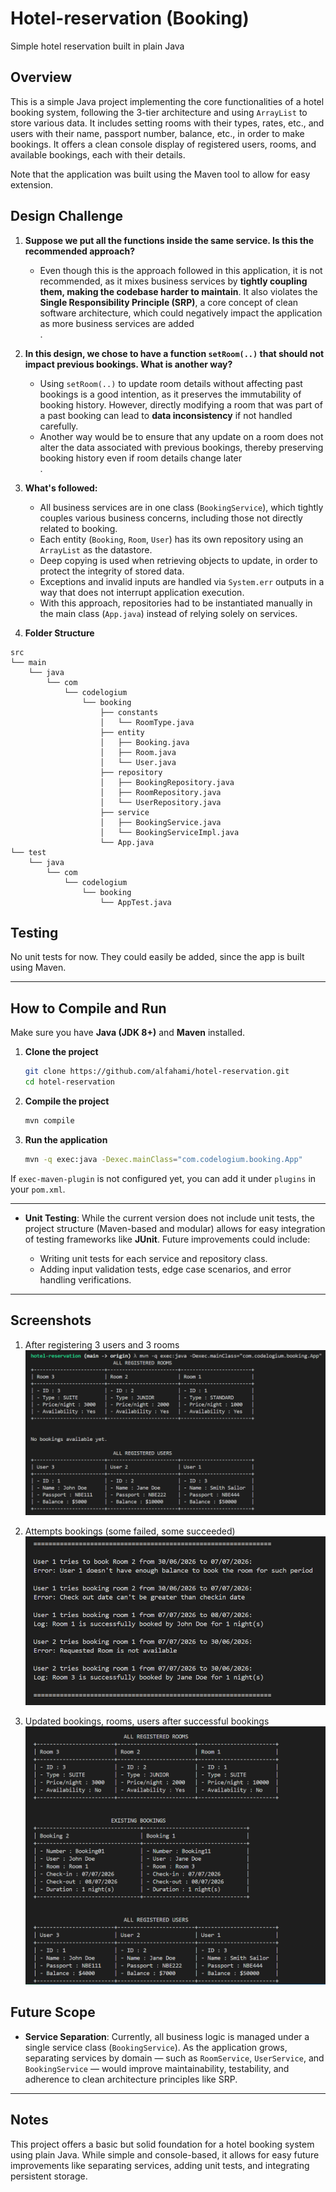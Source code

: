 # Hotel-reservation (Booking)

Simple hotel reservation built in plain Java

## Overview

This is a simple Java project implementing the core functionalities of a hotel booking system, following the 3-tier architecture and using `ArrayList` to store various data. It includes setting rooms with their types, rates, etc., and users with their name, passport number, balance, etc., in order to make bookings.
It offers a clean console display of registered users, rooms, and available bookings, each with their details.

Note that the application was built using the Maven tool to allow for easy extension.

## Design Challenge

1. **Suppose we put all the functions inside the same service. Is this the recommended approach?**

   * Even though this is the approach followed in this application, it is not recommended, as it mixes business services by **tightly coupling them, making the codebase harder to maintain**. It also violates the **Single Responsibility Principle (SRP)**, a core concept of clean software architecture, which could negatively impact the application as more business services are added<br>.

2. **In this design, we chose to have a function `setRoom(..)` that should not impact previous bookings. What is another way?**

   * Using `setRoom(..)` to update room details without affecting past bookings is a good intention, as it preserves the immutability of booking history. However, directly modifying a room that was part of a past booking can lead to **data inconsistency** if not handled carefully.
   * Another way would be to ensure that any update on a room does not alter the data associated with previous bookings, thereby preserving booking history even if room details change later<br>.

3. **What's followed:**

   * All business services are in one class (`BookingService`), which tightly couples various business concerns, including those not directly related to booking.
   * Each entity (`Booking`, `Room`, `User`) has its own repository using an `ArrayList` as the datastore.
   * Deep copying is used when retrieving objects to update, in order to protect the integrity of stored data.
   * Exceptions and invalid inputs are handled via `System.err` outputs in a way that does not interrupt application execution.
   * With this approach, repositories had to be instantiated manually in the main class (`App.java`) instead of relying solely on services.

4. **Folder Structure**

```
src
└── main
    └── java
        └── com
            └── codelogium
                └── booking
                    ├── constants
                    │   └── RoomType.java
                    ├── entity
                    │   ├── Booking.java
                    │   ├── Room.java
                    │   └── User.java
                    ├── repository
                    │   ├── BookingRepository.java
                    │   ├── RoomRepository.java
                    │   └── UserRepository.java
                    ├── service
                    │   ├── BookingService.java
                    │   └── BookingServiceImpl.java
                    └── App.java
└── test
    └── java
        └── com
            └── codelogium
                └── booking
                    └── AppTest.java
```

## Testing

No unit tests for now.
They could easily be added, since the app is built using Maven.

---

## How to Compile and Run

Make sure you have **Java (JDK 8+)** and **Maven** installed.

1. **Clone the project**

   ```bash
   git clone https://github.com/alfahami/hotel-reservation.git
   cd hotel-reservation
   ```

2. **Compile the project**

   ```bash
   mvn compile
   ```

3. **Run the application**

   ```bash
   mvn -q exec:java -Dexec.mainClass="com.codelogium.booking.App"
   ```
 If `exec-maven-plugin` is not configured yet, you can add it under `plugins` in your `pom.xml`.

---

* **Unit Testing**:
  While the current version does not include unit tests, the project structure (Maven-based and modular) allows for easy integration of testing frameworks like **JUnit**.
  Future improvements could include:

  * Writing unit tests for each service and repository class.
  * Adding input validation tests, edge case scenarios, and error handling verifications.
---

## Screenshots
1. After registering 3 users and 3 rooms
![User and Rooms registration](screenshots/image1.png)

2. Attempts bookings (some failed, some succeeded)
![Attempts booking](screenshots/image2.png)

1. Updated bookings, rooms, users after successful bookings
![Updated rooms, users, infos after bookings](screenshots/image3.png)

## Future Scope

* **Service Separation**:
  Currently, all business logic is managed under a single service class (`BookingService`). As the application grows, separating services by domain — such as `RoomService`, `UserService`, and `BookingService` — would improve maintainability, testability, and adherence to clean architecture principles like SRP.
---

## Notes

This project offers a basic but solid foundation for a hotel booking system using plain Java. While simple and console-based, it allows for easy future improvements like separating services, adding unit tests, and integrating persistent storage.




